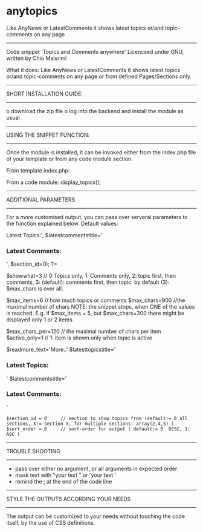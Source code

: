 # anytopics
Like AnyNews or LatestComments it shows latest topics or/and topic-comments on any page


-----------------------------------------------------------------------------------------
Code snippet 'Topics and Comments anywhere'
Licencsed under GNU, written by Chio Maisriml

What it does:
Like AnyNews or LatestComments it shows latest topics or/and topic-comments on any page
or from defined Pages/Sections only.


*****************************************************************************************
 SHORT INSTALLATION GUIDE:
*****************************************************************************************
 o download the zip file 
 o log into the backend and install the module as usual

*****************************************************************************************
 USING THE SNIPPET FUNCTION:
*****************************************************************************************
Once the module is installed, it can be invoked either from the index.php file of your template or from any code module section.

From template index.php:
<?php display_topics(); ?>

From a code module:
display_topics();


*****************************************************************************************
 ADDITIONAL PARAMETERS
*****************************************************************************************
For a more customised output, you can pass over serveral parameters to the function explained below.
Default values:
<?php display_topics($showwhat=3, $max_items = 6, $max_chars=900, $max_chars_per=120, $active_only=1, $readmore_text='More..', $latesttopicstitle='<h3>Latest Topics:</h3>', $latestcommentstitle='<h3>Latest Comments:</h3>', $section_id=0); ?>

  $showwhat=3     // 0:Topics only, 1: Comments only, 2: topic first, then comments, 3: (default): comments first, then topic. 
  by default (3): $max_chars is over all.
  
  $max_items=6   // how much topics or comments
  $max_chars=900 //the maximal number of chars
  NOTE: the snippet stops, when ONE of the values is reached.
  E.g. if $max_items = 5, but $max_chars=300 there might be displayed only 1 or 2 items.
  
  $max_chars_per=120 // the maximal number of chars per item
  $active_only=1 //  1: item is shown only when topic is active
  
  $readmore_text='More..'
  $latesttopicstitle='<h3>Latest Topics:</h3>'
  $latestcommentstitle='<h3>Latest Comments:</h3>'

	$section_id = 0		// section to show topics from (default:= 0 all sections, X:= section X, for multiple sections: array(2,4,5) )
	$sort_order = 0		// sort-order for output ( default:= 0  DESC, 1: ASC )

*****************************************************************************************
 TROUBLE SHOOTING
*****************************************************************************************
 - pass over either no argument, or all arguments in expected order
 - mask text with "your text " or 'your text '
 - remind the ; at the end of the code line

*****************************************************************************************
 STYLE THE OUTPUTS ACCORDING YOUR NEEDS
*****************************************************************************************
The output can be customized to your needs without touching the code itself, by the use of CSS definitions. 




